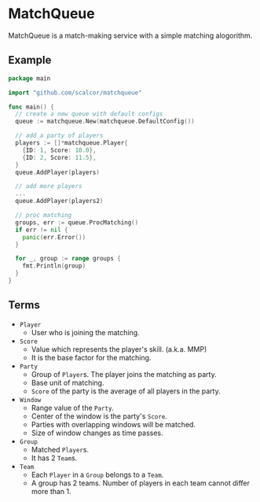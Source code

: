 # MatchQueue

MatchQueue is a match-making service with a simple matching alogorithm.

## Example

```go
package main

import "github.com/scalcor/matchqueue"

func main() {
  // create a new queue with default configs
  queue := matchqueue.New(matchqueue.DefaultConfig())

  // add a party of players
  players := []*matchqueue.Player{
    {ID: 1, Score: 10.0},
    {ID: 2, Score: 11.5},
  }
  queue.AddPlayer(players)

  // add more players
  ...
  queue.AddPlayer(players2)

  // proc matching
  groups, err := queue.ProcMatching()
  if err != nil {
    panic(err.Error())
  }

  for _, group := range groups {
    fmt.Println(group)
  }
}

```

## Terms

- `Player`
  - User who is joining the matching.
- `Score`
  - Value which represents the player's skill. (a.k.a. MMP)
  - It is the base factor for the matching.
- `Party`
  - Group of `Player`s. The player joins the matching as party.
  - Base unit of matching.
  - `Score` of the party is the average of all players in the party.
- `Window`
  - Range value of the `Party`.
  - Center of the window is the party's `Score`.
  - Parties with overlapping windows will be matched.
  - Size of window changes as time passes.
- `Group`
  - Matched `Player`s.
  - It has 2 `Team`s.
- `Team`
  - Each `Player` in a `Group` belongs to a `Team`.
  - A group has 2 teams. Number of players in each team cannot differ more than 1.
